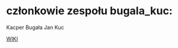 # członkowie zespołu bugala_kuc:
Kacper Bugała
Jan Kuc

[WIKI](https://github.com/pw-eiti-anro-21l/bugala_kuc/wiki/WIKI)
